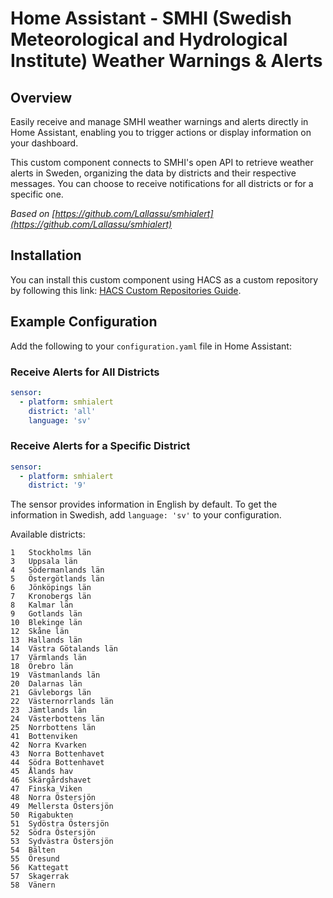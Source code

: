 # Home Assistant - SMHI (Swedish Meteorological and Hydrological Institute) Weather Warnings & Alerts

## Overview

Easily receive and manage SMHI weather warnings and alerts directly in Home Assistant, enabling you to trigger actions or display information on your dashboard.

This custom component connects to SMHI's open API to retrieve weather alerts in Sweden, organizing the data by districts and their respective messages. You can choose to receive notifications for all districts or for a specific one.

*Based on [https://github.com/Lallassu/smhialert](https://github.com/Lallassu/smhialert)*

## Installation

You can install this custom component using HACS as a custom repository by following this link: [HACS Custom Repositories Guide](https://www.hacs.xyz/docs/faq/custom_repositories/?h=custom+repositories).

## Example Configuration

Add the following to your `configuration.yaml` file in Home Assistant:

### Receive Alerts for All Districts

```yaml
sensor:
  - platform: smhialert
    district: 'all'
    language: 'sv'
```

### Receive Alerts for a Specific District

```yaml
sensor:
  - platform: smhialert
    district: '9'
```

The sensor provides information in English by default. To get the information in Swedish, add `language: 'sv'` to your configuration.

Available districts:
```
1   Stockholms län  
3   Uppsala län  
4   Södermanlands län  
5   Östergötlands län  
6   Jönköpings län  
7   Kronobergs län  
8   Kalmar län  
9   Gotlands län  
10  Blekinge län  
12  Skåne län  
13  Hallands län  
14  Västra Götalands län  
17  Värmlands län  
18  Örebro län  
19  Västmanlands län  
20  Dalarnas län  
21  Gävleborgs län  
22  Västernorrlands län  
23  Jämtlands län  
24  Västerbottens län  
25  Norrbottens län  
41  Bottenviken  
42  Norra Kvarken  
43  Norra Bottenhavet  
44  Södra Bottenhavet  
45  Ålands hav  
46  Skärgårdshavet  
47  Finska Viken  
48  Norra Östersjön  
49  Mellersta Östersjön  
50  Rigabukten  
51  Sydöstra Östersjön  
52  Södra Östersjön  
53  Sydvästra Östersjön  
54  Bälten  
55  Öresund  
56  Kattegatt  
57  Skagerrak  
58  Vänern  
```